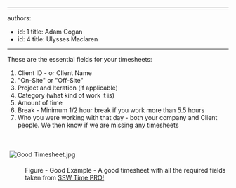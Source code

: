 

---
authors:
  - id: 1
    title: Adam Cogan
  - id: 4
    title: Ulysses Maclaren
---




<span class='intro'> <p>​These are the essential fields for your timesheets&#58;<br></p><ol><li>Client ID - or Client Name</li><li>&quot;On-Site&quot; or &quot;Off-Site&quot;</li><li>Project and Iteration (if applicable)</li><li>Category (what kind of work it is)</li><li>Amount of time</li><li>Break - Minimum&#160;1/2 hour break if you work more than 5.5 hours<br></li><li>Who you were working with that day - both your company and Client people. We then know if we are missing any timesheets</li></ol><p>&#160;</p><p class="ssw15-rteElement-GreyBox"><img alt="Good Timesheet.jpg" src="/PublishingImages/Good%20Timesheet.jpg" style="margin&#58;5px;" />&#160;</p><dd class="ssw15-rteElement-FigureGood">Figure - Good Example - A good timesheet with all the required fields taken from <a href="http&#58;//www.ssw.com.au/ssw/TimePRONET/">SSW Time PRO! </a></dd> </span>





